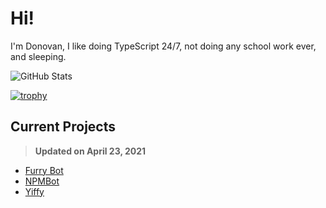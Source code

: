 # Hi!
I'm Donovan, I like doing TypeScript 24/7, not doing any school work ever, and sleeping.

<!-- Credit: https://github.com/anuraghazra/github-readme-stats -->
![GitHub Stats](https://github-readme-stats.vercel.app/api?username=DonovanDMC&count_private=true&show_icons=true&theme=dracula)

[![trophy](https://github-profile-trophy.vercel.app/?username=DonovanDMC&theme=onedark)](https://github.com/ryo-ma/github-profile-trophy)

## Current Projects
> **Updated on April 23, 2021**

- [Furry Bot](https://furry.bot)
- [NPMBot](https://npm-bot.furry.cool)
- [Yiffy](https://yiff.rest)
